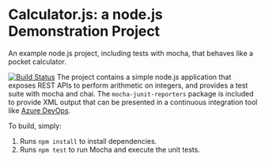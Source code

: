 Calculator.js: a node.js Demonstration Project
==============================================
An example node.js project, including tests with mocha, that behaves like
a pocket calculator.

[![Build Status](https://softmatters.visualstudio.com/Integrating%20External%20Source%20Control%20with%20Azure%20Pipelines/_apis/build/status/softmatters.calculator?branchName=master)](https://softmatters.visualstudio.com/Integrating%20External%20Source%20Control%20with%20Azure%20Pipelines/_build/latest?definitionId=3&branchName=master)
The project contains a simple node.js application that exposes REST APIs
to perform arithmetic on integers, and provides a test suite with mocha
and chai.  The `mocha-junit-reporters` package is included to provide XML
output that can be presented in a continuous integration tool like
[Azure DevOps](https://azure.com/devops).

To build, simply:

1. Runs `npm install` to install dependencies.
2. Runs `npm test` to run Mocha and execute the unit tests.

